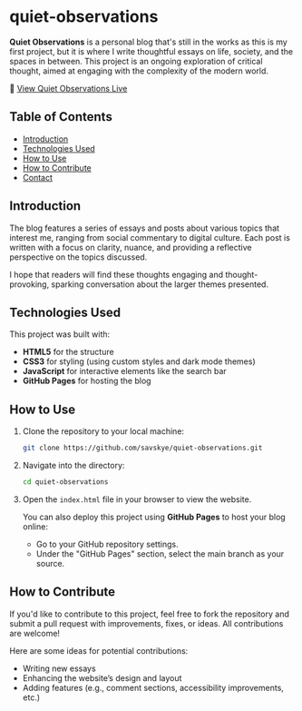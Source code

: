 # quiet-observations

**Quiet Observations** is a personal blog that's still in the works as this is my first project, but it is where I write thoughtful essays on life, society, and the spaces in between. This project is an ongoing exploration of critical thought, aimed at engaging with the complexity of the modern world.

🔗 [View Quiet Observations Live](https://savskye.github.io/quiet-observations/)

## Table of Contents
- [Introduction](#introduction)
- [Technologies Used](#technologies-used)
- [How to Use](#how-to-use)
- [How to Contribute](#how-to-contribute)
- [Contact](#contact)

## Introduction
The blog features a series of essays and posts about various topics that interest me, ranging from social commentary to digital culture. Each post is written with a focus on clarity, nuance, and providing a reflective perspective on the topics discussed.

I hope that readers will find these thoughts engaging and thought-provoking, sparking conversation about the larger themes presented.

## Technologies Used
This project was built with:
- **HTML5** for the structure
- **CSS3** for styling (using custom styles and dark mode themes)
- **JavaScript** for interactive elements like the search bar
- **GitHub Pages** for hosting the blog

## How to Use
1. Clone the repository to your local machine:
    ```bash
    git clone https://github.com/savskye/quiet-observations.git
    ```
2. Navigate into the directory:
    ```bash
    cd quiet-observations
    ```
3. Open the `index.html` file in your browser to view the website.
   
   You can also deploy this project using **GitHub Pages** to host your blog online:
    - Go to your GitHub repository settings.
    - Under the "GitHub Pages" section, select the main branch as your source.

## How to Contribute
If you'd like to contribute to this project, feel free to fork the repository and submit a pull request with improvements, fixes, or ideas. All contributions are welcome!

Here are some ideas for potential contributions:
- Writing new essays
- Enhancing the website’s design and layout
- Adding features (e.g., comment sections, accessibility improvements, etc.)
